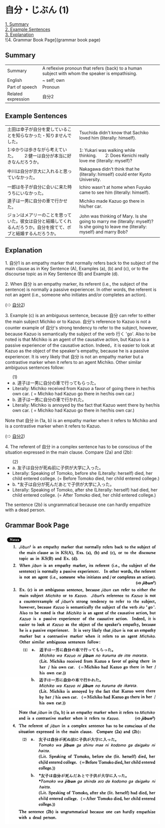 # 自分・じぶん (1)

[1. Summary](#summary)<br>
[2. Example Sentences](#example-sentences)<br>
[3. Explanation](#explanation)<br>
![4. Grammar Book Page](grammar book page)<br>


## Summary

<table><tr>   <td>Summary</td>   <td>A reflexive pronoun that refers (back) to a human subject with whom the speaker is empathising.</td></tr><tr>   <td>English</td>   <td>~ self; own</td></tr><tr>   <td>Part of speech</td>   <td>Pronoun</td></tr><tr>   <td>Related expression</td>   <td>自分2</td></tr></table>

## Example Sentences

<table><tr>   <td>土田は幸子が自分を愛していることを知らなかった・知りませんでした。</td>   <td>Tsuchida didn't know that Sachiko loved him (literally: himself).</td></tr><tr>   <td>1:ゆかりは歩きながら考えていた。  2:健一は自分が本当に好きなんだろうか。</td>   <td>1: Yukari was walking while thinking.&emsp;&emsp;2: Does Kenichi really love me (literally: myself)?</td></tr><tr>   <td>中川は自分が京大に入れると思っていなかった。</td>   <td>Nakagawa didn't think that he (literally: himself) could enter Kyoto University.</td></tr><tr>   <td>一郎は冬子が自分に会いに来た時うちにいなかった。</td>   <td>Ichiro wasn't at home when Fuyuko came to see him (literally: himself).</td></tr><tr>   <td>道子は一男に自分の車で行かせた。</td>   <td>Michiko made Kazuo go there in his/her car.</td></tr><tr>   <td>ジョンはメアリーのことを思っていた。彼女は自分と結婚してくれるんだろうか。自分を捨てて、ボブと結婚するんだろうか。</td>   <td>John was thinking of Mary. Is she going to marry me (literally: myself)? Is she going to leave me (literally: myself) and marry Bob?</td></tr></table>

## Explanation

<p>1. <span class="cloze">自分</span>1 is an empathy marker that normally refers back to the subject of the main clause as in Key Sentence (A), Examples (a), (b) and (c), or to the discourse topic as in Key Sentence (B) and Example (d).</p>  <p>2. When <span class="cloze">自分</span> is an empathy marker, its referent (i.e., the subject of the sentence) is normally a passive experiencer. In other words, the referent is not an agent (i.e., someone who initiates and/or completes an action).</p>  <p>(⇨ <a href="#㊦ 自分・じぶん (2)">自分2</a>)</p>  <p>3. Example (c) is an ambiguous sentence, because <span class="cloze">自分</span> can refer to either the main subject Michiko or to Kazuo. <span class="cloze">自分</span>'s reference to Kazuo is not a counter example of <span class="cloze">自分</span>'s strong tendency to refer to the subject, however, because Kazuo is semantically the subject of the verb 行く 'go'. Also to be noted is that Michiko is an agent of the causative action, but Kazuo is a passive experiencer of the causative action. Indeed，it is easier to look at Kazuo as the object of the speaker's empathy, because he is a passive experiencer. It is very likely that <span class="cloze">自分</span> is not an empathy marker but a contrastive marker when it refers to an agent Michiko. Other similar ambiguous sentences follow:</p>  <ul>(1) <li>a. 道子は一男に<span class="cloze">自分</span>の車で行ってもらった。</li> <li>Literally: Michiko received from Kazuo a favor of going there in her/his own car. ( = Michiko had Kazuo go there in her/his own car.)</li> <div class="divide"></div> <li>b. 道子は一男に<span class="cloze">自分</span>の車で行かれた。</li> <li>Literally: Michiko is annoyed by the fact that Kazuo went there by her/his own car. ( = Michiko had Kazuo go there in her/his own car.)</li> </ul>  <p>Note that <span class="cloze">自分</span> in (1a, b) is an empathy marker when it refers to Michiko and is a contrastive marker when it refers to Kazuo.</p>  <p>(⇨ <a href="#㊦ 自分・じぶん (2)">自分2</a>)</p>  <p>4. The referent of <span class="cloze">自分</span> in a complex sentence has to be conscious of the situation expressed in the main clause. Compare (2a) and (2b):</p>  <ul>(2) <li>a. 友子は<span class="cloze">自分</span>が死ぬ前に子供が大学に入った。</li> <li>Literally: Speaking of Tomoko, before she (Literally: herself) died, her child entered college. (= Before Tomoko died, her child entered college.)</li> <div class="divide"></div> <li>b. *友子は<span class="cloze">自分</span>が死んだあとで子供が大学に入った。</li> <li>Literally: Speaking of Tomoko, after she (Literally: herself) had died, her child entered college. (= After Tomoko died, her child entered college.)</li> </ul>  <p>The sentence (2b) is ungrammatical because one can hardly empathize with a dead person.</p>

## Grammar Book Page

![](../img/Basic自分.png)

